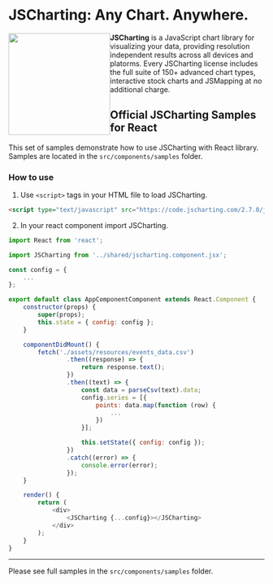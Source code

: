 # JSCharting: Any Chart. Anywhere.

<a href="https://jscharting.com"><img src="https://jscharting.com/images/logo_short.svg" style="margin:0px" align="left" hspace="10" vspace="6" width="200" ></a>

**JSCharting** is a JavaScript chart library for visualizing your data, providing resolution 
independent results across all devices and platorms. Every JSCharting license includes the 
full suite of 150+ advanced chart types, interactive stock charts and JSMapping at no additional charge.

## Official JSCharting Samples for React

This set of samples demonstrate how to use JSCharting with React library. Samples are located in the `src/components/samples` folder.

### How to use

1) Use `<script>` tags in your HTML file to load JSCharting.

```html
<script type="text/javascript" src="https://code.jscharting.com/2.7.0/jscharting.js"></script>
```

2) In your react component import JSCharting.

```javascript
import React from 'react';

import JSCharting from '../shared/jscharting.component.jsx';

const config = {
	...
};

export default class AppComponentComponent extends React.Component {
	constructor(props) {
		super(props);
		this.state = { config: config };
	}

	componentDidMount() {
		fetch('./assets/resources/events_data.csv')
				.then((response) => {
					return response.text();
				})
				.then((text) => {
					const data = parseCsv(text).data;
					config.series = [{
						points: data.map(function (row) {
							...
						})
					}];

					this.setState({ config: config });
				})
				.catch((error) => {
					console.error(error);
				});
	}

	render() {
		return (
			<div>
				<JSCharting {...config}></JSCharting>
			</div>
		);
	}
}
```

----

Please see full samples in the `src/components/samples` folder.

